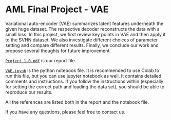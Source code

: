 # AML Final Project - VAE
Variational auto-encoder (VAE) summarizes latent features underneath the given huge dataset. The respective decoder reconstructs the data with a small loss. In this project, we first review key points in VAE and then apply it to the SVHN dataset. We also investigate different choices of parameter setting and compare different results. Finally, we conclude our work and propose several thoughts for future improvement.

[`Project_1.0.pdf`](Project_1.0.pdf) is our report file.

[`VAE.ipynb`](VAE.ipynb) is the python notebook file. It is recommended to use Colab to run this file, but you can use jupyter notebook as well. It contains detailed comments and instructions. If you follow the instructions within (especially for setting the correct path and loading the data set), you should be able to reproduce our results.

All the references are listed both in the report and the notebook file.

If you have any questions, please feel free to contact us.

